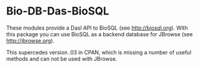 Bio-DB-Das-BioSQL
======================

These modules provide a DasI API to BioSQL (see http://biosql.org). With this package you can use 
BioSQL as a backend database for JBrowse (see http://jbrowse.org).

This supercedes version .03 in CPAN, which is missing a number of useful methods and can not
be used with JBrowse.